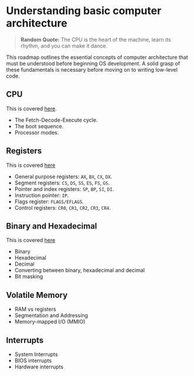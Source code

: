 # Understanding basic computer architecture
> **Random Quote:** The CPU is the heart of the machine, learn its rhythm, and you can make it dance.

This roadmap outlines the essential concepts of computer architecture that must be understood before beginning OS development. A solid grasp of these fundamentals is necessary before moving on to writing low-level code.

## CPU
This is covered [here](../notes/01_computer_architecture/01_cpu.md).
+ The Fetch-Decode-Execute cycle.
+ The boot sequence.
+ Processor modes.

## Registers
This is covered [here](../notes/01_computer_architecture/02_registers.md)
+ General purpose registers: `AX`, `BX`, `CX`, `DX`.
+ Segment registers: `CS`, `DS`, `SS`, `ES`, `FS`, `GS`.
+ Pointer and index registers: `SP`, `BP`, `SI`, `DI`.
+ Instruction pointer: `IP`.
+ Flags register: `FLAGS/EFLAGS`.
+ Control registers: `CR0`, `CR1`, `CR2`, `CR3`, `CR4`.

## Binary and Hexadecimal
This is covered [here](../notes/01_computer_architecture/08_binary_and_hexadecimal.md)
+ Binary
+ Hexadecimal
+ Decimal
+ Converting between binary, hexadecimal and decimal
+ Bit masking

## Volatile Memory
+ RAM vs registers
+ Segmentation and Addressing
+ Memory-mapped I/O (MMIO)

## Interrupts
+ System Interrupts
+ BIOS interrupts
+ Hardware interrupts
